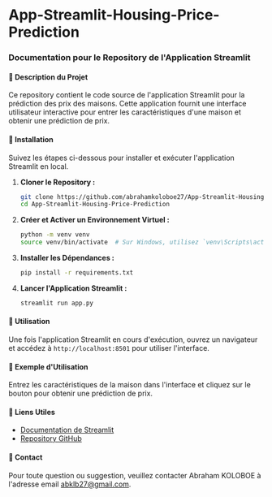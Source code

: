 # App-Streamlit-Housing-Price-Prediction
### Documentation pour le Repository de l'Application Streamlit

#### 📖 Description du Projet
Ce repository contient le code source de l'application Streamlit pour la prédiction des prix des maisons. Cette application fournit une interface utilisateur interactive pour entrer les caractéristiques d'une maison et obtenir une prédiction de prix.

#### 🚀 Installation
Suivez les étapes ci-dessous pour installer et exécuter l'application Streamlit en local.

1. **Cloner le Repository :**
   ```bash
   git clone https://github.com/abrahamkoloboe27/App-Streamlit-Housing-Price-Prediction.git
   cd App-Streamlit-Housing-Price-Prediction
   ```

2. **Créer et Activer un Environnement Virtuel :**
   ```bash
   python -m venv venv
   source venv/bin/activate  # Sur Windows, utilisez `venv\Scripts\activate`
   ```

3. **Installer les Dépendances :**
   ```bash
   pip install -r requirements.txt
   ```

4. **Lancer l'Application Streamlit :**
   ```bash
   streamlit run app.py
   ```

#### 📝 Utilisation
Une fois l'application Streamlit en cours d'exécution, ouvrez un navigateur et accédez à `http://localhost:8501` pour utiliser l'interface.

#### 📄 Exemple d'Utilisation
Entrez les caractéristiques de la maison dans l'interface et cliquez sur le bouton pour obtenir une prédiction de prix.

#### 🔗 Liens Utiles
- [Documentation de Streamlit](https://docs.streamlit.io/)
- [Repository GitHub](https://github.com/abrahamkoloboe27/App-Streamlit-Housing-Price-Prediction)

#### 📧 Contact
Pour toute question ou suggestion, veuillez contacter Abraham KOLOBOE à l'adresse email [abklb27@gmail.com](mailto:abklb27@gmail.com).

